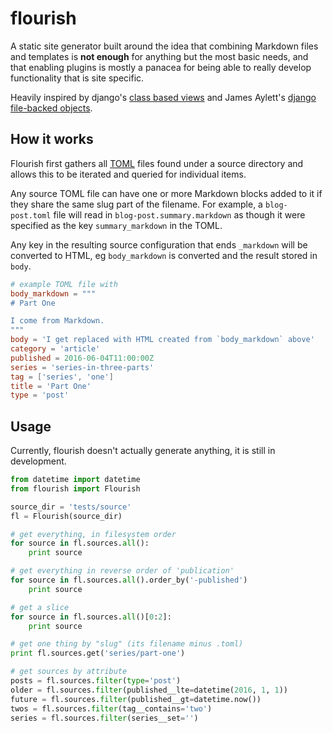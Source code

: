 flourish
========

A static site generator built around the idea that combining Markdown files
and templates is **not enough** for anything but the most basic needs, and
that enabling plugins is mostly a panacea for being able to really develop
functionality that is site specific.

Heavily inspired by django's [class based views][cbv] and James Aylett's
[django file-backed objects][dfbo].


How it works
------------
Flourish first gathers all [TOML][toml] files found under a source directory
and allows this to be iterated and queried for individual items.

Any source TOML file can have one or more Markdown blocks added to it
if they share the same slug part of the filename. For example, a
`blog-post.toml` file will read in `blog-post.summary.markdown` as
though it were specified as the key `summary_markdown` in the TOML.

Any key in the resulting source configuration that ends `_markdown`
will be converted to HTML, eg `body_markdown` is converted and the 
result stored in `body`.

```toml
# example TOML file with 
body_markdown = """
# Part One

I come from Markdown.
"""
body = 'I get replaced with HTML created from `body_markdown` above'
category = 'article'
published = 2016-06-04T11:00:00Z
series = 'series-in-three-parts'
tag = ['series', 'one']
title = 'Part One'
type = 'post'
```

Usage
-----

Currently, flourish doesn't actually generate anything, it is still in
development.

```python
from datetime import datetime
from flourish import Flourish

source_dir = 'tests/source'
fl = Flourish(source_dir)

# get everything, in filesystem order
for source in fl.sources.all():
    print source

# get everything in reverse order of 'publication'
for source in fl.sources.all().order_by('-published')
    print source

# get a slice
for source in fl.sources.all()[0:2]:
    print source

# get one thing by "slug" (its filename minus .toml)
print fl.sources.get('series/part-one')

# get sources by attribute
posts = fl.sources.filter(type='post')
older = fl.sources.filter(published__lte=datetime(2016, 1, 1))
future = fl.sources.filter(published__gt=datetime.now())
twos = fl.sources.filter(tag__contains='two')
series = fl.sources.filter(series__set='')
```


[toml]: https://github.com/toml-lang/toml
[cbv]: https://docs.djangoproject.com/en/stable/topics/class-based-views/
[dfbo]: https://github.com/jaylett/django-filebacked-objects
